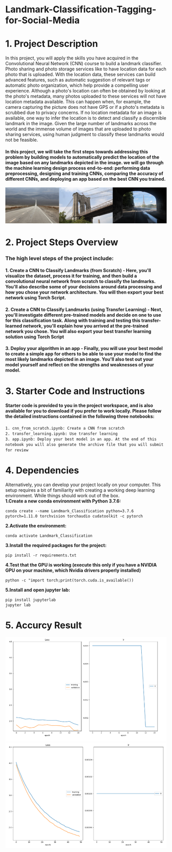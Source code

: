 # Landmark-Classification-Tagging-for-Social-Media
# 1. Project Description
In this project, you will apply the skills you have acquired in the Convolutional Neural Network (CNN) course to build a landmark classifier.
Photo sharing and photo storage services like to have location data for each photo that is uploaded. With the location data, these services can build advanced features, such as automatic suggestion of relevant tags or automatic photo organization, which help provide a compelling user experience. Although a photo's location can often be obtained by looking at the photo's metadata, many photos uploaded to these services will not have location metadata available. This can happen when, for example, the camera capturing the picture does not have GPS or if a photo's metadata is scrubbed due to privacy concerns.
If no location metadata for an image is available, one way to infer the location is to detect and classify a discernible landmark in the image. Given the large number of landmarks across the world and the immense volume of images that are uploaded to photo sharing services, using human judgment to classify these landmarks would not be feasible.

#### In this project, we will take the first steps towards addressing this problem by building models to automatically predict the location of the image based on any landmarks depicted in the image. we will go through the machine learning design process end-to-end: performing data preprocessing, designing and training CNNs, comparing the accuracy of different CNNs, and deploying an app based on the best CNN you trained.
![Landmark-Classification-Tagging-for-Social-Media](landmarks-example.png)

# 2. Project Steps Overview
### The high level steps of the project include: </br>
#### 1. Create a CNN to Classify Landmarks (from Scratch) - Here, you'll visualize the dataset, process it for training, and then build a convolutional neural network from scratch to classify the landmarks. You'll also describe some of your decisions around data processing and how you chose your network architecture. You will then export your best network using Torch Script.
#### 2. Create a CNN to Classify Landmarks (using Transfer Learning) - Next, you'll investigate different pre-trained models and decide on one to use for this classification task. Along with training and testing this transfer-learned network, you'll explain how you arrived at the pre-trained network you chose. You will also export your best transfer learning solution using Torch Script
#### 3. Deploy your algorithm in an app - Finally, you will use your best model to create a simple app for others to be able to use your model to find the most likely landmarks depicted in an image. You'll also test out your model yourself and reflect on the strengths and weaknesses of your model.

# 3. Starter Code and Instructions
#### Starter code is provided to you in the project workspace, and is also available for you to download if you prefer to work locally. Please follow the detailed instructions contained in the following three notebooks: </br>

`1. cnn_from_scratch.ipynb: Create a CNN from scratch` </br>
`2. transfer_learning.ipynb: Use transfer learning` </br>
`3. app.ipynb: Deploy your best model in an app. At the end of this notebook you will also generate the archive file that you will submit for review` </br>

# 4.  Dependencies
Alternatively, you can develop your project locally on your computer. This setup requires a bit of familiarity with creating a working deep learning environment. While things should work out of the box. </br>
**1.Create a new conda environment with Python 3.7.6:**
 ```
conda create --name Landmark_Classification python=3.7.6 pytorch=1.11.0 torchvision torchaudio cudatoolkit -c pytorch
```
**2.Activate the environment:**
```
conda activate Landmark_Classification
```
**3.Install the required packages for the project:**
```
pip install -r requirements.txt
```
**4.Test that the GPU is working (execute this only if you have a NVIDIA GPU on your machine, which Nvidia drivers properly installed)**
```
python -c "import torch;print(torch.cuda.is_available())
```
**5.Install and open jupyter lab:**
```
pip install jupyterlab 
jupyter lab
```

# 5. Accurcy Result
![cnn_from_scratch.png](cnn_from_scratch.png)
![transfer_learning.png](transfer_learning.png)

